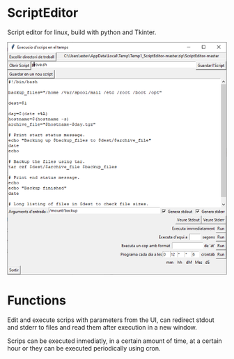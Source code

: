 # ScriptEditor
Script editor for linux, build with python and Tkinter.

![Image of the GUI](https://github.com/Jyskar/ScriptEditor/blob/master/Capture.PNG)

# Functions
Edit and execute scrips with parameters from the UI, can redirect stdout and stderr to files and read them after execution in a new window.

Scrips can be executed inmediatly, in a certain amount of time, at a certain hour or they can be executed periodically using cron.

